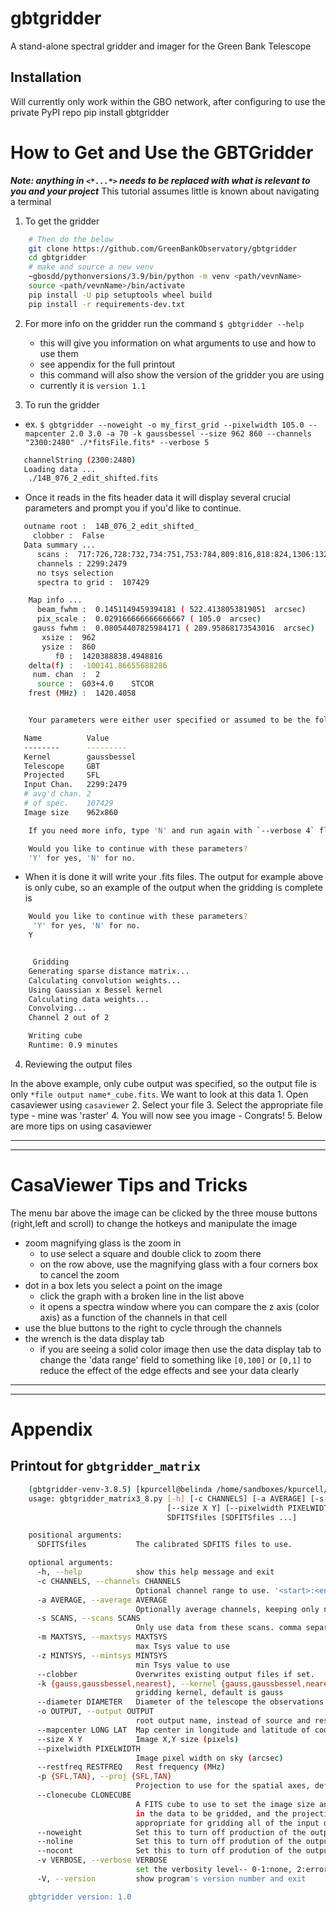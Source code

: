 # gbtgridder

A stand-alone spectral gridder and imager for the Green Bank Telescope

## Installation
Will currently only work within the GBO network, after configuring to use the private PyPI repo
pip install gbtgridder


# How to Get and Use the GBTGridder

***Note: anything in `<*...*>` needs to be replaced with what is relevant to you and your project***
This tutorial assumes little is known about navigating a terminal

1.  To get the gridder

```bash
    # Then do the below
    git clone https://github.com/GreenBankObservatory/gbtgridder
    cd gbtgridder
    # make and source a new venv
    ~gbosdd/pythonversions/3.9/bin/python -m venv <path/vevnName>
    source <path/vevnName>/bin/activate
    pip install -U pip setuptools wheel build
    pip install -r requirements-dev.txt
```

2.  For more info on the gridder run the command `$ gbtgridder --help`

    - this will give you information on what arguments to use and how to use them

    * see appendix for the full printout

    - this command will also show the version of the gridder you are using

    * currently it is `version 1.1`


3.  To run the gridder

- ex. `$ gbtgridder --noweight -o my_first_grid --pixelwidth 105.0 --mapcenter 2.0 3.0 -a 70 -k gaussbessel --size 962 860 --channels "2300:2480" ./*fitsFile.fits* --verbose 5`

```bash
   channelString (2300:2480)
   Loading data ...
   	./14B_076_2_edit_shifted.fits
```

- Once it reads in the fits header data it will display several crucial parameters and prompt you if you'd like to continue.

```bash
   outname root :  14B_076_2_edit_shifted_
   	 clobber :  False
   Data summary ...
      scans :  717:726,728:732,734:751,753:784,809:816,818:824,1306:1324,1327:1331,1334:1335,1407:1445,1447:1452,1506:1538,1540:1559,1610:1613,1706:1728,1730:1736,1738:1743,1745:1748,1750:1762,1806:1814,1816:1822,1824:1831,1833:1840,1906:1961,2007:2062,2106:2162,2201:2219,2305:2321,2410:2435,2437:2452,2454:2461,2505:2530,2532:2536,2607:2642,2707:2780,2807:2891,2907:2927,2929:2967
      channels : 2299:2479
      no tsys selection
      spectra to grid :  107429

    Map info ...
      beam_fwhm :  0.1451149459394181 ( 522.4138053819051  arcsec)
      pix_scale :  0.029166666666666667 ( 105.0  arcsec)
     gauss fwhm :  0.08054407825984171 ( 289.95868173543016  arcsec)
   	   xsize :  962
   	   ysize :  860
   		  f0 :  1420388838.4948816
   	delta(f) :  -100141.86655688286
     num. chan  :  2
   	  source :  G03+4.0    STCOR
    frest (MHz) :  1420.4058


    Your parameters were either user specified or assumed to be the following. Please reveiw:

   Name          Value
   --------      ---------
   Kernel        gaussbessel
   Telescope     GBT
   Projected     SFL
   Input Chan.   2299:2479
   # avg'd chan. 2
   # of spec.    107429
   Image size    962x860

    If you need more info, type 'N' and run again with `--verbose 4` flag

    Would you like to continue with these parameters?
    'Y' for yes, 'N' for no.
```

- When it is done it will write your .fits files. The output for example above is only cube, so an example of the output when the gridding is complete is

```bash
    Would you like to continue with these parameters?
     'Y' for yes, 'N' for no.
    Y


     Gridding
    Generating sparse distance matrix...
    Calculating convolution weights...
    Using Gaussian x Bessel kernel
    Calculating data weights...
    Convolving...
    Channel 2 out of 2

    Writing cube
    Runtime: 0.9 minutes
```



4.  Reviewing the output files

In the above example, only cube output was specified, so the output file is only `*file output name*_cube.fits`. We want to look at this data
        1.  Open casaviewer using `casaviewer`
        2.  Select your file
        3.  Select the appropriate file type - mine was 'raster'
        4.  You will now see you image - Congrats!
        5.  Below are more tips on using casaviewer


* * *
* * *

# CasaViewer Tips and Tricks

The menu bar above the image can be clicked by the three mouse buttons (right,left and scroll) to change the hotkeys and manipulate the image

- zoom magnifying glass is the zoom in
    - to use select a square and double click to zoom there
    - on the row above, use the magnifying glass with a four corners box to cancel the zoom
- dot in a box lets you select a point on the image
    - click the graph with a broken line in the list above
    - it opens a spectra window where you can compare the z axis (color axis) as a function of the channels in that cell
- use the blue buttons to the right to cycle through the channels
- the wrench is the data display tab
    - if you are seeing a solid color image then use the data display tab to change the 'data range' field to something like `[0,100]` or `[0,1]` to reduce the effect of the edge effects and see your data clearly


* * *
* * *

# Appendix

## Printout for `gbtgridder_matrix`


```bash
    (gbtgridder-venv-3.8.5) [kpurcell@belinda /home/sandboxes/kpurcell/repos/gbtgridder/gbtgridder/src]$ gbtgridder_matrix
    usage: gbtgridder_matrix3_8.py [-h] [-c CHANNELS] [-a AVERAGE] [-s SCANS] [-m MAXTSYS] [-z MINTSYS] [--clobber] [-k {gauss,gaussbessel,nearest}] [--diameter DIAMETER] [-o OUTPUT] [--mapcenter LONG LAT]
                                   [--size X Y] [--pixelwidth PIXELWIDTH] [--restfreq RESTFREQ] [-p {SFL,TAN}] [--clonecube CLONECUBE] [--noweight] [--noline] [--nocont] [-v VERBOSE] [-V]
                                   SDFITSfiles [SDFITSfiles ...]

    positional arguments:
      SDFITSfiles           The calibrated SDFITS files to use.

    optional arguments:
      -h, --help            show this help message and exit
      -c CHANNELS, --channels CHANNELS
                            Optional channel range to use. '<start>:<end>' counting from 0.
      -a AVERAGE, --average AVERAGE
                            Optionally average channels, keeping only number of channels/naverage channels
      -s SCANS, --scans SCANS
                            Only use data from these scans. comma separated list or <start>:<end> range syntax or combination of both
      -m MAXTSYS, --maxtsys MAXTSYS
                            max Tsys value to use
      -z MINTSYS, --mintsys MINTSYS
                            min Tsys value to use
      --clobber             Overwrites existing output files if set.
      -k {gauss,gaussbessel,nearest}, --kernel {gauss,gaussbessel,nearest}
                            gridding kernel, default is gauss
      --diameter DIAMETER   Diameter of the telescope the observations were taken on.
      -o OUTPUT, --output OUTPUT
                            root output name, instead of source and rest frequency
      --mapcenter LONG LAT  Map center in longitude and latitude of coordinate type used in data (RA/DEC, Galactic, etc) (degrees)
      --size X Y            Image X,Y size (pixels)
      --pixelwidth PIXELWIDTH
                            Image pixel width on sky (arcsec)
      --restfreq RESTFREQ   Rest frequency (MHz)
      -p {SFL,TAN}, --proj {SFL,TAN}
                            Projection to use for the spatial axes, default is SFL
      --clonecube CLONECUBE
                            A FITS cube to use to set the image size and WCS parameters in the spatial dimensions. The cube must have the same axes produced here, the spatial axes must be of the same type as found
                            in the data to be gridded, and the projection used in the cube must be either TAN, SFL, or GLS [which is equivalent to SFL]. Default is to construct the output cube using values
                            appropriate for gridding all of the input data. Use of --clonecube overrides any use of --size, --pixelwidth, --mapcenter and --proj arguments.
      --noweight            Set this to turn off production of the output weight cube
      --noline              Set this to turn off prodution of the output line cube
      --nocont              Set this to turn off prodution of the output 'cont' image
      -v VERBOSE, --verbose VERBOSE
                            set the verbosity level-- 0-1:none, 2:errors only, 3:+warnings, 4(default):+user info, 5:+debug
      -V, --version         show program's version number and exit

    gbtgridder version: 1.0
```

